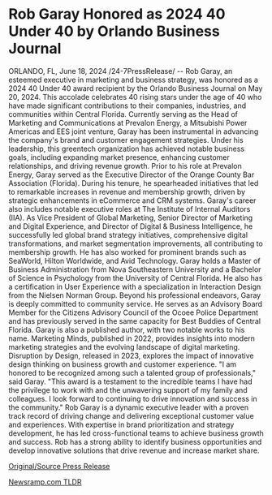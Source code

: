 # Rob Garay Honored as 2024 40 Under 40 by Orlando Business Journal

ORLANDO, FL, June 18, 2024 /24-7PressRelease/ -- Rob Garay, an esteemed executive in marketing and business strategy, was honored as a 2024 40 Under 40 award recipient by the Orlando Business Journal on May 20, 2024. This accolade celebrates 40 rising stars under the age of 40 who have made significant contributions to their companies, industries, and communities within Central Florida.  Currently serving as the Head of Marketing and Communications at Prevalon Energy, a Mitsubishi Power Americas and EES joint venture, Garay has been instrumental in advancing the company's brand and customer engagement strategies. Under his leadership, this greentech organization has achieved notable business goals, including expanding market presence, enhancing customer relationships, and driving revenue growth.  Prior to his role at Prevalon Energy, Garay served as the Executive Director of the Orange County Bar Association (Florida). During his tenure, he spearheaded initiatives that led to remarkable increases in revenue and membership growth, driven by strategic enhancements in eCommerce and CRM systems.  Garay's career also includes notable executive roles at The Institute of Internal Auditors (IIA). As Vice President of Global Marketing, Senior Director of Marketing and Digital Experience, and Director of Digital & Business Intelligence, he successfully led global brand strategy initiatives, comprehensive digital transformations, and market segmentation improvements, all contributing to membership growth. He has also worked for prominent brands such as SeaWorld, Hilton Worldwide, and Avid Technology.  Garay holds a Master of Business Administration from Nova Southeastern University and a Bachelor of Science in Psychology from the University of Central Florida. He also has a certification in User Experience with a specialization in Interaction Design from the Nielsen Norman Group.  Beyond his professional endeavors, Garay is deeply committed to community service. He serves as an Advisory Board Member for the Citizens Advisory Council of the Ocoee Police Department and has previously served in the same capacity for Best Buddies of Central Florida.  Garay is also a published author, with two notable works to his name. Marketing Minds, published in 2022, provides insights into modern marketing strategies and the evolving landscape of digital marketing. Disruption by Design, released in 2023, explores the impact of innovative design thinking on business growth and customer experience.  "I am honored to be recognized among such a talented group of professionals," said Garay. "This award is a testament to the incredible teams I have had the privilege to work with and the unwavering support of my family and colleagues. I look forward to continuing to drive innovation and success in the community."  Rob Garay is a dynamic executive leader with a proven track record of driving change and delivering exceptional customer value and experiences. With expertise in brand prioritization and strategy development, he has led cross-functional teams to achieve business growth and success. Rob has a strong ability to identify business opportunities and develop innovative solutions that drive revenue and increase market share. 

[Original/Source Press Release](https://www.24-7pressrelease.com/press-release/511765/rob-garay-honored-as-2024-40-under-40-by-orlando-business-journal) 

[Newsramp.com TLDR](https://newsramp.com/None) 